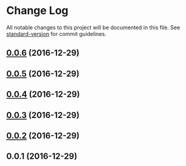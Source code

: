 # Change Log

All notable changes to this project will be documented in this file. See [standard-version](https://github.com/conventional-changelog/standard-version) for commit guidelines.

<a name="0.0.6"></a>
## [0.0.6](https://github.com/framework-performance/angular-2/compare/v0.0.5...v0.0.6) (2016-12-29)



<a name="0.0.5"></a>
## [0.0.5](https://github.com/framework-performance/angular-2/compare/v0.0.4...v0.0.5) (2016-12-29)



<a name="0.0.4"></a>
## [0.0.4](https://github.com/framework-performance/angular-2/compare/v0.0.3...v0.0.4) (2016-12-29)



<a name="0.0.3"></a>
## [0.0.3](https://github.com/framework-performance/angular-2/compare/v0.0.2...v0.0.3) (2016-12-29)



<a name="0.0.2"></a>
## [0.0.2](https://github.com/framework-performance/angular-2/compare/v0.0.1...v0.0.2) (2016-12-29)



<a name="0.0.1"></a>
## 0.0.1 (2016-12-29)
